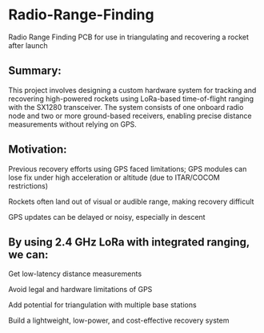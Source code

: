 # Radio-Range-Finding
Radio Range Finding PCB for use in triangulating and recovering a rocket after launch

## Summary: 
  
  This project involves designing a custom hardware system for tracking and recovering high-powered rockets using LoRa-based time-of-flight ranging with the SX1280 transceiver. The system consists of one onboard radio node and two or more ground-based receivers, enabling  precise distance measurements without relying on GPS.


## Motivation:
 
  Previous recovery efforts using GPS faced limitations; GPS modules can lose fix under high acceleration or altitude (due to ITAR/COCOM restrictions)
  
  Rockets often land out of visual or audible range, making recovery difficult
  
  GPS updates can be delayed or noisy, especially in descent


## By using 2.4 GHz LoRa with integrated ranging, we can:
  Get low-latency distance measurements
  
  Avoid legal and hardware limitations of GPS
 
  Add potential for triangulation with multiple base stations
  
  Build a lightweight, low-power, and cost-effective recovery system
